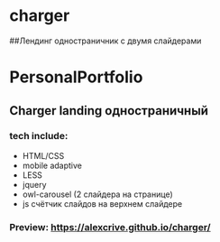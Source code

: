 # charger

##Лендинг одностраничник с двумя слайдерами


# PersonalPortfolio
## Charger landing одностраничный

### tech include: 
* HTML/CSS 
* mobile adaptive
* LESS
* jquery
* owl-carousel (2 слайдера на странице)
* js счётчик слайдов на верхнем слайдере

### Preview: https://alexcrive.github.io/charger/
